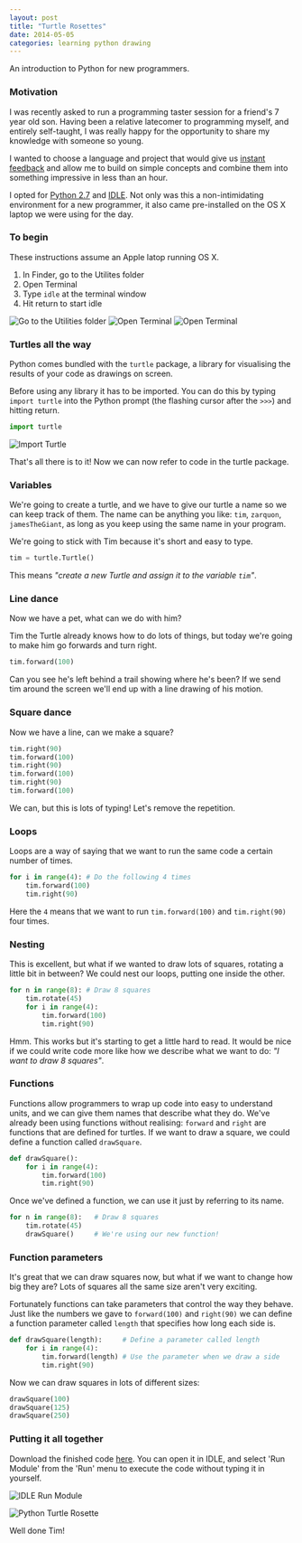 ```yaml
---
layout: post
title: "Turtle Rosettes"
date: 2014-05-05
categories: learning python drawing
---
```


An introduction to Python for new programmers.

### Motivation

I was recently asked to run a programming taster session for a
friend's 7 year old son. Having been a relative latecomer to
programming myself, and entirely self-taught, I was really happy for the
opportunity to share my knowledge with someone so young.

I wanted to choose a language and project that would give us
[instant feedback](http://computinged.wordpress.com/2012/02/21/bret-victors-inventing-on-principle-and-the-trade-off-between-usability-and-learning/)
and allow me to build on simple concepts and combine them into something impressive in less than an hour.

I opted for [Python 2.7](https://docs.python.org/2/) and
[IDLE](https://docs.python.org/2/library/idle.html). Not only was this
a non-intimidating
environment for a new programmer, it also came pre-installed on
the OS X laptop we were using for the day.

### To begin

These instructions assume an Apple latop running OS X.

1. In Finder, go to the Utilites folder
2. Open Terminal
3. Type `idle` at the terminal window
4. Hit return to start idle

![Go to the Utilities folder](https://s3-eu-west-1.amazonaws.com/henrygarner.com/assets/images/go-utilities.png)
![Open Terminal](https://s3-eu-west-1.amazonaws.com/henrygarner.com/assets/images/utilities-terminal.png)
![Open Terminal](https://s3-eu-west-1.amazonaws.com/henrygarner.com/assets/images/terminal-idle.png)


### Turtles all the way

Python comes bundled with the `turtle` package, a library for visualising the
results of your code as drawings on screen.

Before using any library it has to be imported. You can do this by
typing `import turtle` into the Python prompt (the flashing cursor after
the `>>>`) and hitting return.

```python
import turtle
```
![Import Turtle](https://s3-eu-west-1.amazonaws.com/henrygarner.com/assets/images/import-turtle.png)

That's all there is to it! Now we can now refer to code in the turtle package.

### Variables

We're going to create a turtle, and we have to give our turtle a name
so we can keep track of them. The name can be anything you like:
`tim`, `zarquon`, `jamesTheGiant`, as long as you keep using the same
name in your program.

We're going to stick with Tim because it's short and easy to type.

```python
tim = turtle.Turtle()
```

This means _"create a new Turtle and assign it to the variable `tim`"_.

### Line dance

Now we have a pet, what can we do with him?

Tim the Turtle already knows how to do lots of things, but today we're
going to make him go forwards and turn right.

```python
tim.forward(100)
```

Can you see he's left behind a trail showing where he's been? If we
send tim around the screen we'll end up with a line drawing of his motion.

### Square dance

Now we have a line, can we make a square?

```python
tim.right(90)
tim.forward(100)
tim.right(90)
tim.forward(100)
tim.right(90)
tim.forward(100)
```

We can, but this is lots of typing! Let's remove the repetition.

### Loops

Loops are a way of saying that we want to run the same code a certain
number of times.

```python
for i in range(4): # Do the following 4 times
    tim.forward(100)
    tim.right(90)
```

Here the `4` means that we want to run `tim.forward(100)` and
`tim.right(90)` four times.

### Nesting

This is excellent, but what if we wanted to draw lots of squares,
rotating a little bit in between? We could nest our loops, putting one
inside the other.

```python
for n in range(8): # Draw 8 squares
    tim.rotate(45)
    for i in range(4):
        tim.forward(100)
        tim.right(90)
```

Hmm. This works but it's starting to get a little hard to read. It would be nice if we
could write code more like how we describe what we want to do: _"I want
to draw 8 squares"_.

### Functions

Functions allow programmers to wrap up code into easy to understand
units, and we can give them names that describe what they do. We've
already been using functions without realising: `forward` and `right`
are functions that are defined for turtles. If we
want to draw a square, we could define a function called `drawSquare`.

```python
def drawSquare():
    for i in range(4):
        tim.forward(100)
        tim.right(90)
```

Once we've defined a function, we can use it just by referring to its
name.

```python
for n in range(8):   # Draw 8 squares
    tim.rotate(45)
    drawSquare()     # We're using our new function!
```

### Function parameters

It's great that we can draw squares now, but what if we want to change
how big they are? Lots of squares all the same size aren't very
exciting.

Fortunately functions can take parameters that control the way they
behave. Just like the numbers we gave to `forward(100)` and
`right(90)` we can define a function parameter called `length` that specifies how
long each side is.

```python
def drawSquare(length):     # Define a parameter called length
    for i in range(4):
        tim.forward(length) # Use the parameter when we draw a side
        tim.right(90)
```

Now we can draw squares in lots of different sizes:

```python
drawSquare(100)
drawSquare(125)
drawSquare(250)
```

### Putting it all together

Download the finished code
[here](https://gist.githubusercontent.com/henrygarner/54bf76a089bcbcaf1636/raw/gistfile1.py). You
can open it in IDLE, and select 'Run Module' from the 'Run' menu to
execute the code without typing it in yourself.

![IDLE Run Module](https://s3-eu-west-1.amazonaws.com/henrygarner.com/assets/images/idle-run-module.png)

![Python Turtle Rosette](https://s3-eu-west-1.amazonaws.com/henrygarner.com/assets/images/python-turtle-rosette.png)

Well done Tim!
